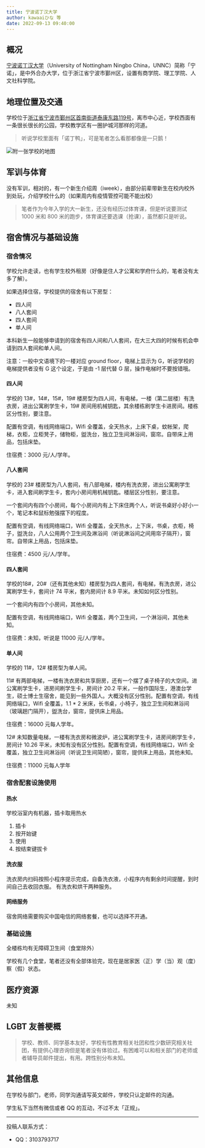 ```yaml
---
title: 宁波诺丁汉大学
author: kawaaiひな 等
date: 2022-09-13 09:40:00
---
```


## 概况

[宁波诺丁汉大学](https://www.nottingham.edu.cn)（University of Nottingham Ningbo China，UNNC）简称「宁诺」，是中外合办大学，位于浙江省宁波市鄞州区，设置有商学院、理工学院、人文社科学院。

## 地理位置及交通

学校位于[浙江省宁波市鄞州区首南街道泰康东路119号](https://amap.com/place/B023E05D2H)，离市中心近，学校西面有一条很长很长的公园，学校教学区有一圈护城河那样的河道。

> 听说学校里面有「诺丁鸭」，可是笔者怎么看那都像是一只鹅！

![附一张学校的地图](https://www.nottingham.edu.cn/en/Estates/images/Campus-Map/20220112-Campus-Map.jpg)

## 军训与体育

没有军训，相对的，有一个新生介绍周（iweek），由部分前辈带新生在校内校外到处玩，介绍学校什么的（如果周内有疫情管控可能不能出校）

> 笔者作为今年入学的大一新生，还没有经历过体育课，但是听说要测试 1000 米和 800 米的跑步，体育课还要选课（抢课），虽然都只是听说。

## 宿舍情况与基础设施

### 宿舍情况

学校允许走读，也有学生校外租房（好像是住人才公寓和学府什么的，笔者没有太多了解）。

如果选择住宿，学校提供的宿舍有以下房型：
- 四人间
- 八人套间
- 四人套间
- 单人间

本科新生一般能够申请到的宿舍有四人间和八人套间，在大三大四的时候有机会申请到四人套间和单人间。

注意：一般中文语境下的一楼对应 ground floor，电梯上显示为 G，听说学校的电梯提供者没有 G 这个设定，于是由 -1 层代替 G 层，操作电梯时不要按错哦。

#### 四人间

学校的 13#，14#，15#，19# 楼房型为四人间，有电梯，一楼（第二层楼）有洗衣房，进出公寓刷学生卡，19# 房间用机械钥匙，其余楼栋刷学生卡进房间。楼栋区分性别，要注意。

配置有空调，有线网络端口，Wifi 全覆盖，全天热水，上床下桌，蚊帐架，爬梯，衣柜，立柜凳子，储物柜，盥洗台，独立卫生间淋浴间，窗帘。自带床上用品，包括床垫。

住宿费：3000 元/人/学年。

#### 八人套间

学校的 23# 楼房型为八人套间，有八部电梯，楼内有洗衣房，进出公寓刷学生卡，进入套间刷学生卡，套内小房间用机械钥匙。楼层区分性别，要注意。

一个套间内有四个小房间，每个小房间内有上下床住两个人，听说书桌好小好小一个，笔记本和鼠标勉强摆下的程度。

配置有空调，有线网络端口，Wifi 全覆盖，全天热水，上下床，书桌，衣柜，椅子，盥洗台，八人公用两个卫生间及淋浴间（听说淋浴间之间用帘子隔开），窗帘。自带床上用品，包括床垫。

住宿费：4500 元/人/学年。

#### 四人套间

学校的18#，20#（还有其他未知）楼房型为四人套间，有电梯，有洗衣房，进公寓刷学生卡，套间计 74 平米，套内房间计 8.9 平米。未知如何区分性别。

一个套间内有四个小房间，其他未知。

配置有空调，有线网络端口，Wifi 全覆盖，两个卫生间，一个淋浴间，其他未知。

住宿费：未知，听说是 11000 元/人/学年。

#### 单人间

学校的 11#，12# 楼房型为单人间。

11# 有两部电梯，一楼有洗衣房和共享厨房，还有一个摆了桌子椅子的大空间。进公寓刷学生卡，进房间刷学生卡，房间计 20.2 平米，一般作国际生，港澳台学生，硕士博士生宿舍，能见到一些外国人。大概没有区分性别。配置有空调，有线网络端口，Wifi 全覆盖，1.1 * 2 米床，长书桌，小椅子，独立卫生间和淋浴间（玻璃趟门隔开），盥洗台，窗帘，提供床上用品。

住宿费：16000 元每人学年。

12# 未知数量电梯，一楼有洗衣房和微波炉，进公寓刷学生卡，进房间刷学生卡，房间计 10.26 平米，未知有没有区分性别。配置有空调，有线网络端口，Wifi 全覆盖，独立卫生间淋浴间（听说卫生间简陋），窗帘，提供床上用品，其他未知。

住宿费：11000 元每人学年

### 宿舍配套设施使用

#### 热水

学校浴室内有机器，插卡取用热水
1. 插卡
1. 按开始键
1. 使用
1. 按结束键拔卡

#### 洗衣服

洗衣房内扫码按照小程序提示完成，自备洗衣液，小程序内有剩余时间提醒，到时间自己去收回衣服。
有洗衣和烘干两种服务。

#### 网络服务

宿舍网络需要购买中国电信的网络套餐，也可以选择不开通。

### 基础设施

全楼栋均有无障碍卫生间（食堂除外）

学校有几个食堂，笔者还没有全部体验完，现在是居家医（正）学（当）观（度）察（假）状态。

## 医疗资源

未知

## LGBT 友善梗概

> 学校、教师、同学基本友好，学校有性教育相关社团和性少数研究相关社团，有提供心理咨询但是笔者没有体验过。有困难可以和相关部门的老师或者辅导员邮件提出，有用。跨性别分布未知。

## 其他信息

在学校与部门，老师，同学沟通请写英文邮件，学校只认定邮件的沟通。

学生私下当然有微信或者 QQ 的互动，不过不太「正规」。

---

投稿人联系方式：
- QQ：3103793717
